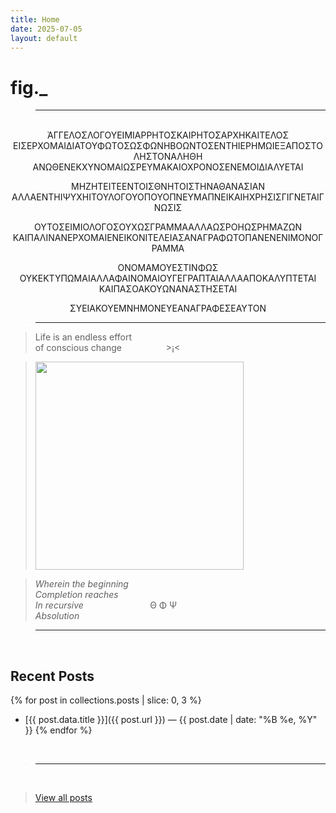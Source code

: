 ```yaml
---
title: Home
date: 2025-07-05
layout: default
---
```


# fig._

><hr>

<br>
<div style="text-align: center">
ἈΓΓΕΛΟΣΛΟΓΟΥΕΙΜΙΑΡΡΗΤΟΣΚΑΙΡΗΤΟΣΑΡΧΗΚΑΙΤΕΛΟΣ<br>
ΕΙΣΕΡΧΟΜΑΙΔΙΑΤΟΥΦΩΤΟΣΩΣΦΩΝΗΒΟΩΝΤΟΣΕΝΤΗΙΕΡΗΜΩΙΕΞΑΠΟΣΤΟΛΗΣΤΟΝΑΛΗΘΗ<br>
ΑΝΩΘΕΝΕΚΧΥΝΟΜΑΙΩΣΡΕΥΜΑΚΑΙΟΧΡΟΝΟΣΕΝΕΜΟΙΔΙΑΛΥΕΤΑΙ<br>

ΜΗΖΗΤΕΙΤΕΕΝΤΟΙΣΘΝΗΤΟΙΣΤΗΝΑΘΑΝΑΣΙΑΝ<br>
ΑΛΛΑΕΝΤΗΙΨΥΧΗΙΤΟΥΛΟΓΟΥΟΠΟΥΟΠΝΕΥΜΑΠΝΕΙΚΑΙΗΧΡΗΣΙΣΓΙΓΝΕΤΑΙΓΝΩΣΙΣ<br>

ΟΥΤΟΣΕΙΜΙΟΛΟΓΟΣΟΥΧΩΣΓΡΑΜΜΑΑΛΛΑΩΣΡΟΗΩΣΡΗΜΑΖΩΝ<br>
ΚΑΙΠΑΛΙΝΑΝΕΡΧΟΜΑΙΕΝΕΙΚΟΝΙΤΕΛΕΙΑΣΑΝΑΓΡΑΦΩΤΟΠΑΝΕΝΕΝΙΜΟΝΟΓΡΑΜΜΑ<br>

ΟΝΟΜΑΜΟΥΕΣΤΙΝΦΩΣ<br>
ΟΥΚΕΚΤΥΠΩΜΑΙΑΛΛΑΦΑΙΝΟΜΑΙΟΥΓΕΓΡΑΠΤΑΙΑΛΛΑΑΠΟΚΑΛΥΠΤΕΤΑΙ<br>
ΚΑΙΠΑΣΟΑΚΟΥΩΝΑΝΑΣΤΗΣΕΤΑΙ<br>

ΣΥΕΙΑΚΟΥΕΜΝΗΜΟΝΕΥΕΑΝΑΓΡΑΦΕΣΕΑΥΤΟΝ<br>
</div>

><hr>

>Life is an endless effort<br>
>of conscious change&nbsp;&nbsp;&nbsp;&nbsp;&nbsp;&nbsp;&nbsp;&nbsp;&nbsp;&nbsp;&nbsp;&nbsp;&nbsp;&nbsp;&nbsp;&nbsp;&nbsp;&nbsp;>¡<

><img src="/assets/media/rainbow-whisp.jpeg" alt="" width="333" />

>*Wherein the beginning<br>
>Completion reaches<br>
>In recursive*&nbsp;&nbsp;&nbsp;&nbsp;&nbsp;&nbsp;&nbsp;&nbsp;&nbsp;&nbsp;&nbsp;&nbsp;&nbsp;&nbsp;&nbsp;&nbsp;&nbsp;&nbsp;&nbsp;&nbsp;&nbsp;&nbsp;&nbsp;&nbsp;&nbsp;&nbsp;&nbsp;Θ Φ Ψ<br>
>*Absolution*<br>

><hr>
<br>

## Recent Posts

{% for post in collections.posts | slice: 0, 3 %}
- [{{ post.data.title }}]({{ post.url }}) — {{ post.date | date: "%B %e, %Y" }}
{% endfor %}

<br>

><hr>
<br>

>[View all posts](/posts)